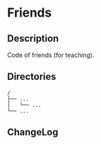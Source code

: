 # Friends

## Description

Code of friends (for teaching).


## Directories

```
/
├── ...
│   └── ...
└── ...
```


## ChangeLog

